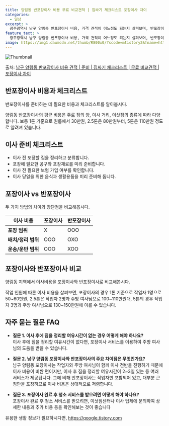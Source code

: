 ```yaml
---
title: 양림동 반포장이사 비용 무료 비교견적 | 짐싸기 체크리스트 포장이사 차이
categories:
  - 일상
excerpt: >
  광주광역시 남구 양림동 반포장이사 비용, 가격 견적이 어느정도 되는지 살펴보며, 반포장이사를 준비함에 있어 짐싸기 준비 체크리스트가 무엇인지 보겠습니다. 마지막으로 포장이사와 차이점을 통해 무료 비교견적으로 어떤 것이 더 합리적인 선택인지 공유 드립니다.남구 양림동 포장이사 견적 샘플 보기 👈 클릭남구 양림동 포장이사 가격 살펴보기 👈 클릭남구 양림동 반포장이사 평균 이사 비용평수남구 양림동 평균 이사 비용원룸 이사9평 이하 (1톤)30만원~투룸/쓰리룸 이사16평 ~ 20평 (2.5톤)80만원~쓰리룸 이사21평 (5톤) ~110만원~우리집 무료 이사견적 받기 👈 클릭포장 vs 반포장: 이사 방법 비교이사방법에 따라 포장과 반포장의 가장 큰 차이점을 알아보겠습니다.포장이사안정된 이사 서비스를 제공하는..
feature_text: >
  광주광역시 남구 양림동 반포장이사 비용, 가격 견적이 어느정도 되는지 살펴보며, 반포장이사를 준비함에 있어 짐싸기 준비 체크리스트가 무엇인지 보겠습니다. 마지막으로 포장이사와 차이점을 통해 무료 비교견적으로 어떤 것이 더 합리적인 선택인지 공유 드립니다.남구 양림동 포장이사 견적 샘플 보기 👈 클릭남구 양림동 포장이사 가격 살펴보기 👈 클릭남구 양림동 반포장이사 평균 이사 비용평수남구 양림동 평균 이사 비용원룸 이사9평 이하 (1톤)30만원~투룸/쓰리룸 이사16평 ~ 20평 (2.5톤)80만원~쓰리룸 이사21평 (5톤) ~110만원~우리집 무료 이사견적 받기 👈 클릭포장 vs 반포장: 이사 방법 비교이사방법에 따라 포장과 반포장의 가장 큰 차이점을 알아보겠습니다.포장이사안정된 이사 서비스를 제공하는..
image: https://img1.daumcdn.net/thumb/R800x0/?scode=mtistory2&fname=https%3A%2F%2Fblog.kakaocdn.net%2Fdn%2FbKrjKu%2FbtsHdePxsLs%2FrSJsdRrbWN2g10PIJhMJDK%2Fimg.webp
---
```


![Thumbnail](https://img1.daumcdn.net/thumb/R800x0/?scode=mtistory2&fname=https%3A%2F%2Fblog.kakaocdn.net%2Fdn%2FbKrjKu%2FbtsHdePxsLs%2FrSJsdRrbWN2g10PIJhMJDK%2Fimg.webp)

<p>출처: <a href="https://qoogle.tistory.com/9523" rel="dofollow">남구 양림동 반포장이사 비용 견적 | 준비 | 짐싸기 체크리스트 | 무료 비교견적 | 포장이사 차이</a> </p>

## 반포장이사 비용과 체크리스트

반포장이사를 준비하는 데 필요한 비용과 체크리스트를 알아봅시다.

양림동 반포장이사의 평균 비용은 주로 짐의 양, 이사 거리, 이삿짐의 종류에 따라 다양합니다. 보통 1톤 기준으로 원룸에서 30만원,
2.5톤은 80만원부터, 5톤은 110만원 정도로 알려져 있습니다.

## **이사 준비 체크리스트**

  * 이사 전 포장할 짐을 정리하고 분류합니다.
  * 포장에 필요한 공구와 포장재료를 미리 준비합니다.
  * 이사 전 필요한 보험 가입 여부를 확인합니다.
  * 이사 당일을 위한 음식과 생활용품을 미리 준비해 둡니다.

## 포장이사 vs 반포장이사

두 가지 방법의 차이와 장단점을 비교해봅시다.

**이사 비용** | **포장이사** | **반포장이사**  
---|---|---  
**포장 범위** | X | OOO  
**배치/정리 범위** | OOO | OXO  
**운송/운반 범위** | OOO | XOO  
  
## 포장이사와 반포장이사 비교

양림동 지역에서 이사비용을 포장이사와 반포장이사로 비교해봅시다.

작업 인원에 따른 이사 비용을 살펴보면, 포장이사의 경우 1톤 기준으로 작업자 1명으로 50~60만원, 2.5톤은 작업자 2명과 주방
여사님으로 100~110만원대, 5톤의 경우 작업자 3명과 주방 여사님으로 130~150만원에 이를 수 있습니다.

## **자주 묻는 질문 FAQ**

  * **질문 1. 이사 후에 짐을 정리할 여유시간이 없는 경우 어떻게 해야 하나요?**  
이사 후에 짐을 정리할 여유시간이 없다면, 포장이사 서비스를 이용하여 주방 여사님의 도움을 받을 수 있습니다.

  * **질문 2. 남구 양림동 포장이사와 반포장이사의 주요 차이점은 무엇인가요?**  
남구 양림동 포장이사는 작업자와 주방 여사님이 함께 이사 전반을 진행하기 때문에 이사 비용이 비싼 편이지만, 이사 후 짐을 정리할 여유시간이
2~3일 있는 등 여러 서비스가 제공됩니다. 그에 비해 반포장이사는 작업자만 포함되어 있고, 대부분 큰 짐만을 포장하므로 이사 비용은
상대적으로 저렴합니다.

  * **질문 3. 포장이사 완료 후 청소 서비스를 받으려면 어떻게 해야 하나요?**  
포장이사 완료 후 청소 서비스를 받으려면, 이삿짐센터나 이사 업체에 문의하여 상세한 내용과 추가 비용 등을 확인해보는 것이 좋습니다



 

유용한 생활 정보가 필요하시다면, <a href="https://qoogle.tistory.com" rel="dofollow">https://qoogle.tistory.com</a>


